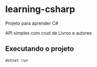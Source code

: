 # learning-csharp
Projeto para aprender C#

API simples com crud de Livros e autores

## Executando o projeto

`dotnet run`
